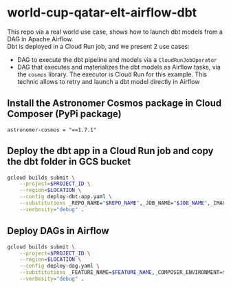# world-cup-qatar-elt-airflow-dbt

This repo via a real world use case, shows how to launch dbt models from a DAG in Apache Airflow.\
Dbt is deployed in a Cloud Run job, and we present 2 use cases: 
- DAG to execute the dbt pipeline and models via a `CloudRunJobOperator`
- DAG that executes and materializes the dbt models as Airflow tasks, via the `cosmos` library. The executor is Cloud Run for this example. This technic allows to retry and launch a dbt model directly in Airflow

## Install the Astronomer Cosmos package in Cloud Composer (PyPi package)

```
astronomer-cosmos = "==1.7.1"
```

## Deploy the dbt app in a Cloud Run job and copy the dbt folder in GCS bucket

```bash
gcloud builds submit \
    --project=$PROJECT_ID \
    --region=$LOCATION \
    --config deploy-dbt-app.yaml \
    --substitutions _REPO_NAME="$REPO_NAME",_JOB_NAME="$JOB_NAME",_IMAGE_TAG="$IMAGE_TAG",_SERVICE_ACCOUNT="$SERVICE_ACCOUNT" \
    --verbosity="debug" .
```

## Deploy DAGs in Airflow

```bash
gcloud builds submit \
    --project=$PROJECT_ID \
    --region=$LOCATION \
    --config deploy-dag.yaml \
    --substitutions _FEATURE_NAME=$FEATURE_NAME,_COMPOSER_ENVIRONMENT=$COMPOSER_ENVIRONMENT,_CONFIG_FOLDER_NAME=$CONFIG_FOLDER_NAME,_ENV=$ENV \
    --verbosity="debug" .
```